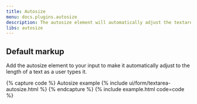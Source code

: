 ```yaml
---
title: Autosize
menu: docs.plugins.autosize
description: The autosize element will automatically adjust the textarea height and make it easier for users to follow as they type.
libs: autosize
---
```



## Default markup

Add the autosize element to your input to make it automatically adjust to the length of a text as a user types it. 

{% capture code %}
<label class="form-label">Autosize example</label>
{% include ui/form/textarea-autosize.html %}
{% endcapture %}
{% include example.html code=code %}
